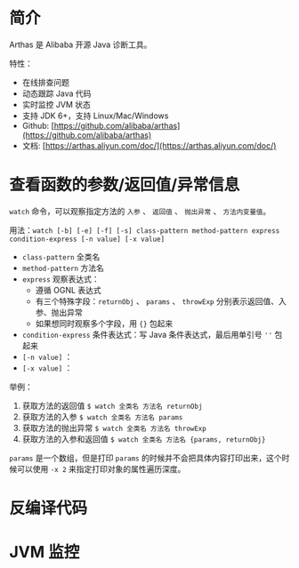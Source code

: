 # 简介

Arthas 是 Alibaba 开源 Java 诊断工具。

特性：

- 在线排查问题
- 动态跟踪 Java 代码
- 实时监控 JVM 状态
- 支持 JDK 6+，支持 Linux/Mac/Windows
- Github: [https://github.com/alibaba/arthas](https://github.com/alibaba/arthas)
- 文档: [https://arthas.aliyun.com/doc/](https://arthas.aliyun.com/doc/)

# 查看函数的参数/返回值/异常信息

`watch` 命令，可以观察指定方法的 `入参` 、 `返回值` 、 `抛出异常` 、 `方法内变量值`。

用法：`watch [-b] [-e] [-f] [-s] class-pattern method-pattern express condition-express [-n value] [-x value]`

- `class-pattern` 全类名
- `method-pattern` 方法名
- `express` 观察表达式：
    - 遵循 OGNL 表达式
    - 有三个特殊字段：`returnObj` 、 `params` 、 `throwExp` 分别表示返回值、入参、抛出异常
    - 如果想同时观察多个字段，用 `{}` 包起来
- `condition-express` 条件表达式：写 Java 条件表达式，最后用单引号 `''` 包起来
- `[-n value]` ：
- `[-x value]` ：

举例：

1. 获取方法的返回值 `$ watch 全类名 方法名 returnObj`
2. 获取方法的入参 `$ watch 全类名 方法名 params`
3. 获取方法的抛出异常 `$ watch 全类名 方法名 throwExp`
4. 获取方法的入参和返回值 `$ watch 全类名 方法名 {params, returnObj}`

`params` 是一个数组，但是打印 `params` 的时候并不会把具体内容打印出来，这个时候可以使用 `-x 2` 来指定打印对象的属性遍历深度。

# 反编译代码

# JVM 监控
